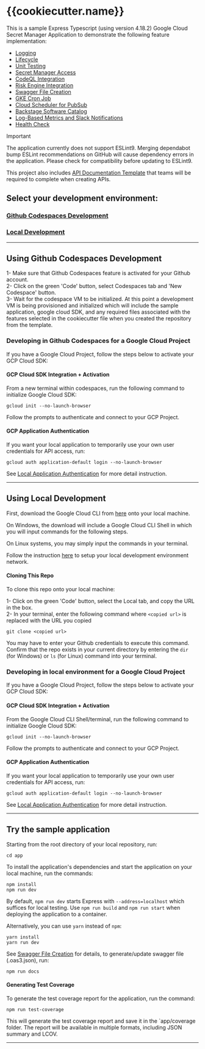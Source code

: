 # {{cookiecutter.name}}

This is a sample Express Typescript (using version 4.18.2) Google Cloud Secret Manager Application to demonstrate the following feature implementation:
- [Logging](docs/logging-nodejs.md)
- [Lifecycle](docs/lifecycle.md)
- [Unit Testing](docs/unit-tests-nodejs.md)
- [Secret Manager Access](docs/secret-setup.md)
- [CodeQL Integration](docs/codeql.md)
- [Risk Engine Integration](docs/risk-engine.md)
- [Swagger File Creation](docs/swagger-creation.md)
- [GKE Cron Job](docs/gke-cron-job.md)  
- [Cloud Scheduler for PubSub](docs/cloud-scheduler.md)  
- [Backstage Software Catalog](docs/backstage-catalog.md)
- [Log-Based Metrics and Slack Notifications](docs/log-metrics.md)
- [Health Check](docs/healthcheck.md)

> [!IMPORTANT]
> The application currently does not support ESLint9. Merging dependabot bump ESLint recommendations on GitHub will cause dependency errors in the application. Please check for compatibility before updating to ESLint9.

This project also includes [API Documentation Template](API-Documentation_v1.0.md) that teams will be required to complete when creating APIs.

## Select your development environment:

### [Github Codespaces Development](#using-github-codespaces-development)
### [Local Development](#using-local-development)

___
## **Using Github Codespaces Development**

1- Make sure that Github Codespaces feature is activated for your Github account.  
2- Click on the green 'Code' button, select Codespaces tab and 'New Codespace' button.  
3- Wait for the codespace VM to be initialized. At this point a development VM is being provisioned and initialized which will include the sample application, google cloud SDK, and any required files associated with the features selected in the cookiecutter file when you created the repository from the template.

### Developing in Github Codespaces for a Google Cloud Project
If you have a Google Cloud Project, follow the steps below to activate your GCP Cloud SDK:

#### **GCP Cloud SDK Integration + Activation**
From a new terminal within codespaces, run the following command to initialize Google Cloud SDK:

    gcloud init --no-launch-browser

Follow the prompts to authenticate and connect to your GCP Project.

#### **GCP Application Authentication**
If you want your local application to temporarily use your own user credentials for API access, run:

    gcloud auth application-default login --no-launch-browser

See [Local Application Authentication](https://cloud.google.com/sdk/gcloud/reference/auth/application-default/login) for more detail instruction.

___

## **Using Local Development**
First, download the Google Cloud CLI from [here](https://cloud.google.com/sdk/docs/install) onto your local machine.

On Windows, the download will include a Google Cloud CLI Shell in which you will input commands for the following steps.

On Linux systems, you may simply input the commands in your terminal.

Follow the instruction [here](https://simplify.telus.com/docs/developer-docs/docs/guides/setting-up-your-local-development-environment-2Lo7y4qy7DezIYk1ltfykF.md) to setup your local development environment network.

#### **Cloning This Repo**
To clone this repo onto your local machine:

1- Click on the green 'Code' button, select the Local tab, and copy the URL in the box.   
2- In your terminal, enter the following command where `<copied url>` is replaced with the URL you copied

    git clone <copied url>

You may have to enter your Github credentials to execute this command. Confirm that the repo exists in your current
directory by entering the `dir` (for Windows) or `ls` (for Linux) command into your terminal.


### Developing in local environment for a Google Cloud Project
If you have a Google Cloud Project, follow the steps below to activate your GCP Cloud SDK:

#### **GCP Cloud SDK Integration + Activation**
From the Google Cloud CLI Shell/terminal, run the following command to initialize Google Cloud SDK:

    gcloud init --no-launch-browser

Follow the prompts to authenticate and connect to your GCP Project.

#### **GCP Application Authentication**
If you want your local application to temporarily use your own user credentials for API access, run:

    gcloud auth application-default login --no-launch-browser

See [Local Application Authentication](https://cloud.google.com/sdk/gcloud/reference/auth/application-default/login) for more detail instruction.

___

## **Try the sample application**

Starting from the root directory of your local repository, run:
```
cd app
```


To install the application's dependencies and start the application on your local machine, run the commands:
```
npm install
npm run dev

```
By default, `npm run dev` starts Express with `--address=localhost` which suffices for local testing. Use `npm run build` and `npm run start` when deploying the application to a container.

Alternatively, you can use `yarn` instead of `npm`:
```
yarn install
yarn run dev
```

See [Swagger File Creation](docs/swagger-creation.md) for details, to generate/update swagger file (.oas3.json), run:

    npm run docs
      

#### **Generating Test Coverage**

To generate the test coverage report for the application, run the command:
```
npm run test-coverage
```

This will generate the test coverage report and save it in the `app/coverage folder. The report will be available in multiple formats, including JSON summary and LCOV.
___